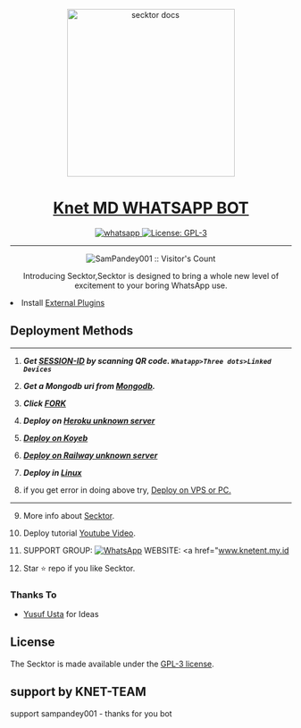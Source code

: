   <p align="center">  
  <a href="https://citel.vercel.app/">
    <img alt="secktor docs" height="300" src="https://blogger.googleusercontent.com/img/a/AVvXsEgQ95LSlIZs7-9H9e2KNcTmEkU13fGO1V5CQe__QEfeHZ6CuRWtaPXrdDpBBXY7X2tqOU3Y3O3mGLyHCx0tP_HhHESaKpYw6N8CiEQHrqnEXtcSnbo3Z5KSGoWgOQuUm6lEC0ocgqZt035Zfktk-M1urIJ_ZcO1jHPinn0HGO6YrfMcgXpWarFZ32XcJw=s1600">
    <h1 align="center">Knet MD WHATSAPP BOT</h1>
  </a>
</p>
   
<p align="center">

  <a aria-label="Join our chats" href="https://chat.whatsapp.com/HFzZYxB9TyoLHolxHHlpj8" target="_blank">
    <img alt="whatsapp" src="https://img.shields.io/badge/Join Group-25D366?style=for-the-badge&logo=whatsapp&logoColor=white" />
  </a>
 
  <a aria-label="Secktor is free to use" href="https://github.com/SamPandey001/Secktor-Md/blob/main/LICENCE" target="_blank">
    <img alt="License: GPL-3" src="https://badges.frapsoft.com/os/gpl/gpl.png?v=103)](https://opensource.org/licenses/GPL-3.0/" target="_blank" />
  </a>
</p>


---

<p align="center"><img src="https://profile-counter.glitch.me/{SamPandey001}/count.svg" alt="SamPandey001 :: Visitor's Count" /></p>

  <p align="center"> Introducing Secktor,Secktor is designed to bring a whole new level of excitement to your boring WhatsApp use. </p
 
- Install [External Plugins](https://github.com/SamPandey001/Secktor-Plugins)
## Deployment Methods
---
1. ***Get [SESSION-ID](https://secktoruserbot.onrender.com/) by scanning QR code. `Whatapp>Three dots>Linked Devices`***
2.  ***Get a Mongodb uri from [Mongodb](https://github.com/SamPandey001/Secktor-Md/wiki/Mongodb-URI).***
3.  ***Click [FORK](https://github.com/SamPandey001/Secktor-MD/fork)***
4.  ***Deploy on [Heroku unknown server]()***

5. ***[Deploy on Koyeb](https://secktorbot.me/koyeb)***

6.  ***[Deploy on Railway unknown server]()***
  
7. ***Deploy in [Linux](https://github.com/SamPandey001/Secktor-Deploy#deploy-in-any-shell-including-termux)***

8. if you get error in doing above try, [Deploy on VPS or PC.](https://github.com/SamPandey001/Secktor-Md/blob/main/deploy-on-vps.md)
---
9. More info about [Secktor](https://secktorbot.tech/).
10. Deploy tutorial [Youtube Video](https://secktorbot.tech/youtube).

11. SUPPORT GROUP: <a href="https://chat.whatsapp.com/HFzZYxB9TyoLHolxHHlpj8"><img alt="WhatsApp" src="https://camo.githubusercontent.com/2157131829ac512183ee8f8b6c6f803688a4cc66a2e686602844e80478401a7c/68747470733a2f2f696d672e736869656c64732e696f2f62616467652f4a6f696e2047726f75702d3235443336363f7374796c653d666f722d7468652d6261646765266c6f676f3d7768617473617070266c6f676f436f6c6f723d7768697465"/></a>
WEBSITE: <a href="www.knetent.my.id</a>

12. Star ⭐ repo if you like Secktor.
### Thanks To

- [Yusuf Usta](https://github.com/yusufusta) for Ideas

## License

The Secktor is made available under the [GPL-3 license](https://github.com/SamPandey001/Secktor-Md/blob/main/LICENCE). 

## support by KNET-TEAM

support sampandey001 - thanks for you bot
